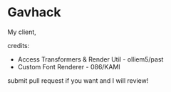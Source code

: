 # Gavhack

My client,

credits: 

- Access Transformers & Render Util - olliem5/past
- Custom Font Renderer - 086/KAMI


submit pull request if you want and I will review!
